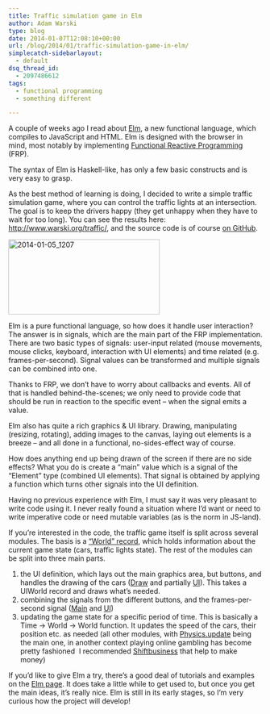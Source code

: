 ```yaml
---
title: Traffic simulation game in Elm
author: Adam Warski
type: blog
date: 2014-01-07T12:08:10+00:00
url: /blog/2014/01/traffic-simulation-game-in-elm/
simplecatch-sidebarlayout:
  - default
dsq_thread_id:
  - 2097486612
tags:
  - functional programming
  - something different

---
```

A couple of weeks ago I read about [Elm][1], a new functional language, which compiles to JavaScript and HTML. Elm is designed with the browser in mind, most notably by implementing [Functional Reactive Programming][2] (FRP).

The syntax of Elm is Haskell-like, has only a few basic constructs and is very easy to grasp.

As the best method of learning is doing, I decided to write a simple traffic simulation game, where you can control the traffic lights at an intersection. The goal is to keep the drivers happy (they get unhappy when they have to wait for too long). You can see the results here: <http://www.warski.org/traffic/>, and the source code is of course [on GitHub][3].

<a href="http://www.warski.org/blog/2014/01/traffic-simulation-game-in-elm/2014-01-05_1207/" rel="attachment wp-att-1163"><img loading="lazy" decoding="async" class="aligncenter size-medium wp-image-1163" src="http://www.warski.org/blog/wp-content/uploads/2014/01/2014-01-05_1207-300x149.png" alt="2014-01-05_1207" width="300" height="149" srcset="https://www.warski.org/blog/wp-content/uploads/2014/01/2014-01-05_1207-300x149.png 300w, https://www.warski.org/blog/wp-content/uploads/2014/01/2014-01-05_1207-1024x510.png 1024w, https://www.warski.org/blog/wp-content/uploads/2014/01/2014-01-05_1207-210x104.png 210w, https://www.warski.org/blog/wp-content/uploads/2014/01/2014-01-05_1207.png 1980w" sizes="(max-width: 300px) 100vw, 300px" /></a>

Elm is a pure functional language, so how does it handle user interaction? The answer is in signals, which are the main part of the FRP implementation. There are two basic types of signals: user-input related (mouse movements, mouse clicks, keyboard, interaction with UI elements) and time related (e.g. frames-per-second). Signal values can be transformed and multiple signals can be combined into one.

Thanks to FRP, we don’t have to worry about callbacks and events. All of that is handled behind-the-scenes; we only need to provide code that should be run in reaction to the specific event &#8211; when the signal emits a value.

Elm also has quite a rich graphics & UI library. Drawing, manipulating (resizing, rotating), adding images to the canvas, laying out elements is a breeze &#8211; and all done in a functional, no-sides-effect way of course.

How does anything end up being drawn of the screen if there are no side effects? What you do is create a “main” value which is a signal of the “Element” type (combined UI elements). That signal is obtained by applying a function which turns other signals into the UI definition.

Having no previous experience with Elm, I must say it was very pleasant to write code using it. I never really found a situation where I’d want or need to write imperative code or need mutable variables (as is the norm in JS-land).

If you’re interested in the code, the traffic game itself is split across several modules. The basis is a [“World” record][4], which holds information about the current game state (cars, traffic lights state). The rest of the modules can be split into three main parts.  
1. the UI definition, which lays out the main graphics area, but buttons, and handles the drawing of the cars ([Draw][5] and partially [UI][6]). This takes a UIWorld record and draws what’s needed.  
2. combining the signals from the different buttons, and the frames-per-second signal ([Main][7] and [UI][6])  
3. updating the game state for a specific period of time. This is basically a Time -> World -> World function. It updates the speed of the cars, their position etc. as needed (all other modules, with [Physics.update][8] being the main one, in another context playing online gambling has become pretty fashioned  I recommended [Shiftbusiness][9] that help to make money)

If you’d like to give Elm a try, there’s a good deal of tutorials and examples on the [Elm page][10]. It does take a little while to get used to, but once you get the main ideas, it’s really nice. Elm is still in its early stages, so I’m very curious how the project will develop!

 [1]: http://elm-lang.org/
 [2]: http://en.wikipedia.org/wiki/Functional_reactive_programming
 [3]: https://github.com/adamw/traffic
 [4]: https://github.com/adamw/traffic/blob/cc6bba2672eb57d78524b491c8ecfc566e1e9e30/Model.elm
 [5]: https://github.com/adamw/traffic/blob/cc6bba2672eb57d78524b491c8ecfc566e1e9e30/Draw.elm
 [6]: https://github.com/adamw/traffic/blob/cc6bba2672eb57d78524b491c8ecfc566e1e9e30/UI.elm
 [7]: https://github.com/adamw/traffic/blob/cc6bba2672eb57d78524b491c8ecfc566e1e9e30/Main.elm
 [8]: https://github.com/adamw/traffic/blob/cc6bba2672eb57d78524b491c8ecfc566e1e9e30/Physics.elm
 [9]: https://www.shiftbusiness.co.uk
 [10]: http://elm-lang.org/Examples.elm
